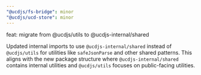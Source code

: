 ```yaml
---
"@ucdjs/fs-bridge": minor
"@ucdjs/ucd-store": minor
---
```


feat: migrate from @ucdjs/utils to @ucdjs-internal/shared

Updated internal imports to use `@ucdjs-internal/shared` instead of `@ucdjs/utils` for utilities like `safeJsonParse` and other shared patterns. This aligns with the new package structure where `@ucdjs-internal/shared` contains internal utilities and `@ucdjs/utils` focuses on public-facing utilities.
